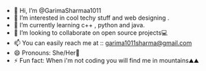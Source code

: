 - 👋 Hi, I’m @GarimaSharmaa1011
- 👀 I’m interested in cool techy stuff and web designing .
- 🌱 I’m currently learning c++ , python and java.
- 💞️ I’m looking to collaborate on open source projects💻
- 📫 You can easily reach me at :: garima1011sharma@gmail.com
- 😄 Pronouns: She/Her🎀
- ⚡ Fun fact: When i'm not coding you will find me in mountains⛰️⛰

<!---
GarimaSharmaa1011/GarimaSharmaa1011 is a ✨ special ✨ repository because its `README.md` (this file) appears on your GitHub profile.
You can click the Preview link to take a look at your changes.
--->
